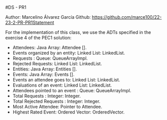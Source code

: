 #DS - PR1

 Author: Marcelino Álvarez García
 Github: https://github.com/marce100/22-23-2-PR-PR1Statement
 
 For the implementation of this class, we use the ADTs specified in the exercise 4 of the PEC1 solution:
 
 * Attendees: Java Array: Attendee [].
 * Events organized by an entity: Linked List: LinkedList.
 * Requests : Queue: QueueArrayImpl.
 * Rejected Requests: Linked List: LinkedList.
 * Entities: Java Array: Entities [].
 * Events: Java Array: Events [].
 * Events an attendee goes to: Linked List: LinkedList.
 * Evaluations of an event: Linked List: LinkedList.
 * Attendees pointed to an event : Queue: QueueArrayImpl.
 * Total Requests : Integer: Integer.
 * Total Rejected Requests : Integer: Integer.
 * Most Active Attendee: Pointer to Attendee.
 * Highest Rated Event: Ordered Vector: OrderedVector.
